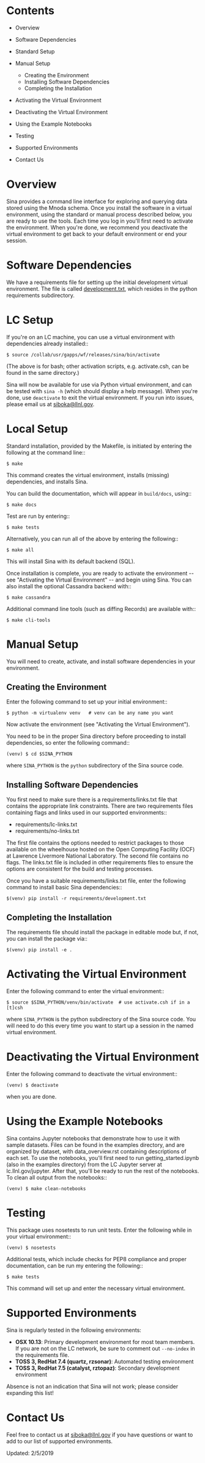 Contents
========
- Overview
- Software Dependencies
- Standard Setup
- Manual Setup

    - Creating the Environment
    - Installing Software Dependencies
    - Completing the Installation

- Activating the Virtual Environment
- Deactivating the Virtual Environment
- Using the Example Notebooks
- Testing
- Supported Environments
- Contact Us


Overview
========

Sina provides a command line interface for exploring and querying data stored
using the Mnoda schema.  Once you install the software in a virtual environment,
using the standard or manual process described below, you are ready to use the
tools.  Each time you log in you'll first need to activate the environment.
When you're done, we recommend you deactivate the virtual environment to get
back to your default environment or end your session.


Software Dependencies
=====================

We have a requirements file for setting up the initial development virtual
environment.  The file is called [development.txt](development.txt),
which resides in the python requirements subdirectory.


LC Setup
========

If you're on an LC machine, you can use a virtual environment with dependencies
already installed::

    $ source /collab/usr/gapps/wf/releases/sina/bin/activate

(The above is for bash; other activation scripts, e.g. activate.csh, can be found
in the same directory.)

Sina will now be available for use via Python virtual environment, and can be
tested with `sina -h` (which should display a help message). When you're done,
use `deactivate` to exit the virtual environment. If you run into issues,
please email us at siboka@llnl.gov.


Local Setup
===========

Standard installation, provided by the Makefile, is initiated by entering
the following at the command line::

    $ make

This command creates the virtual environment, installs \(missing\) dependencies,
and installs Sina.

You can build the documentation, which will appear in `build/docs`, using::

    $ make docs

Test are run by entering::

    $ make tests

Alternatively, you can run all of the above by entering the following::

    $ make all

This will install Sina with its default backend (SQL).

Once installation is complete, you are ready to activate the environment -- see
"Activating the Virtual Environment" -- and begin using Sina. You can also install
the optional Cassandra backend with::

    $ make cassandra

Additional command line tools (such as diffing Records) are available with::

    $ make cli-tools


Manual Setup
============

You will need to create, activate, and install software dependencies in your
environment.


Creating the Environment
------------------------
Enter the following command to set up your initial environment::

    $ python -m virtualenv venv   # venv can be any name you want

Now activate the environment \(see "Activating the Virtual Environment"\).

You need to be in the proper Sina directory before proceeding to install
dependencies, so enter the following command::

    (venv) $ cd $SINA_PYTHON

where `SINA_PYTHON` is the `python` subdirectory of the Sina source code.


Installing Software Dependencies
--------------------------------
You first need to make sure there is a requirements/links.txt file that contains
the appropriate link constraints.  There are two requirements files containing
flags and links used in our supported environments::

- requirements/lc-links.txt
- requirements/no-links.txt

The first file contains the options needed to restrict packages to those
available on the wheelhouse hosted on the Open Computing Facility (OCF) at
Lawrence Livermore National Laboratory.  The second file contains no flags.
The links.txt file is included in other requirements files to ensure the
options are consistent for the build and testing processes.

Once you have a suitable requirements/links.txt file, enter the following
command to install basic Sina dependencies::

    $(venv) pip install -r requirements/development.txt


Completing the Installation
---------------------------
The requirements file should install the package in editable mode but, if
not, you can install the package via::

    $(venv) pip install -e .


Activating the Virtual Environment
==================================
Enter the following command to enter the virtual environment::

    $ source $SINA_PYTHON/venv/bin/activate  # use activate.csh if in a [t]csh

where `SINA_PYTHON` is the python subdirectory of the Sina source code.
You will need to do this every time you want to start up a session in the named
virtual environment.


Deactivating the Virtual Environment
====================================
Enter the following command to deactivate the virtual environment::

    (venv) $ deactivate

when you are done.


Using the Example Notebooks
===========================

Sina contains Jupyter notebooks that demonstrate how to use it with
sample datasets. Files can be found in the examples directory, and are
organized by dataset, with data_overview.rst containing descriptions of each
set. To use the notebooks, you'll first need to run getting_started.ipynb
(also in the examples directory) from the LC Jupyter server at
lc.llnl.gov/jupyter. After that, you'll be ready to run the rest of the notebooks.
To clean all output from the notebooks::

    (venv) $ make clean-notebooks


Testing
=======

This package uses nosetests to run unit tests.  Enter the following while in
your virtual environment::

    (venv) $ nosetests

Additional tests, which include checks for PEP8 compliance and proper
documentation, can be run my entering the following::

    $ make tests

This command will set up and enter the necessary virtual environment.


Supported Environments
======================

Sina is regularly tested in the following environments:

- **OSX 10.13**: Primary development environment for most team members.
  If you are not on the LC network, be sure to comment out `--no-index` in the
  requirements file.
- **TOSS 3, RedHat 7.4 (quartz, rzsonar)**: Automated testing environment
- **TOSS 3, RedHat 7.5 (catalyst, rztopaz)**: Secondary development environment

Absence is not an indication that Sina will not work; please consider expanding this list!


Contact Us
==========

Feel free to contact us at siboka@llnl.gov if you have questions or want to
add to our list of supported environments.


Updated: 2/5/2019
